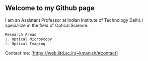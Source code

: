 ## Welcome to my Github page

I am an Assistant Professor at Indian Institute of Technology Delhi. I specialize in the field of Optical Science.

```markdown
Research Areas
1. Optical Microscopy
2. Optical Imaging
```
Contact me: [https://web.iitd.ac.in/~kmanish/#contact]
